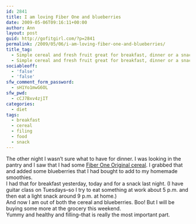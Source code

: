```yaml
---
id: 2841
title: I am loving Fiber One and blueberries
date: 2009-05-06T09:16:11+00:00
author: Ann
layout: post
guid: http://gofitgirl.com/?p=2841
permalink: /2009/05/06/i-am-loving-fiber-one-and-blueberries/
title_tag:
  - Simple cereal and fresh fruit great for breakfast, dinner or a snack
  - Simple cereal and fresh fruit great for breakfast, dinner or a snack
sociableoff:
  - 'false'
  - 'false'
sfw_comment_form_password:
  - sH1Yo1mwG6OL
sfw_pwd:
  - cCJ7Bxv4zjIT
categories:
  - diet
tags:
  - breakfast
  - cereal
  - filing
  - food
  - snack
---
```

The other night I wasn&#8217;t sure what to have for dinner. I was looking in the pantry and I saw that I had some [Fiber One Original cereal](http://www.fiberone.com/product/Cereals.aspx). I grabbed that and added some blueberries that I had bought to add to my homemade smoothies.  
I had that for breakfast yesterday, today and for a snack last night. (I have guitar class on Tuesdays&#8211;so I try to eat something at work about 5 p.m. and then eat a light snack around 9 p.m. at home.)  
And now I am out of both the cereal and blueberries. Boo! But I will be buying some more at the grocery this weekend.  
Yummy and healthy and filling&#8211;that is really the most important part.